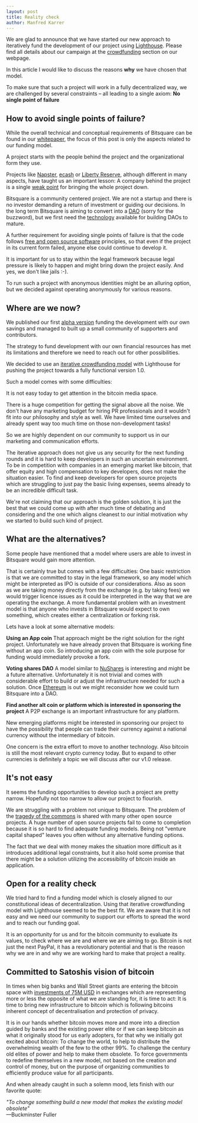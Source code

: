 ```yaml
---
layout: post
title: Reality check
author: Manfred Karrer
---
```

We are glad to announce that we have started our new approach to iteratively fund the development of our project using [Lighthouse][1]. Please find all details about our campaign at the [crowdfunding][2] section on our webpage.

In this article I would like to discuss the reasons **why** we have chosen that model.

To make sure that such a project will work in a fully decentralized way, we are challenged by several constraints – all leading to a single axiom: **No single point of failure**

## How to avoid single points of failure?

While the overall technical and conceptual requirements of Bitsquare can be found in our [whitepaper][3], the focus of this post is only the aspects related to our funding model.

A project starts with the people behind the project and the organizational form they use.

Projects like [Napster][4], [ecash][5] or [Liberty Reserve][6], although different in many aspects, have taught us an important lesson: A company behind the project is a single [weak point][7] for bringing the whole project down.

Bitsquare is a community centered project. We are not a startup and there is no investor demanding a return of investment or guiding our decisions. In the long term Bitsquare is aiming to convert into a [DAO][8] (sorry for the buzzword), but we first need the [technology][9] available for building DAOs to mature.

A further requirement for avoiding single points of failure is that the code follows [free and open source software][10] principles, so that even if the project in its current form failed, anyone else could continue to develop it.

It is important for us to stay within the legal framework because legal pressure is likely to happen and might bring down the project easily. And yes, we don't like jails :-).

To run such a project with anonymous identities might be an alluring option, but we decided against operating anonymously for various reasons.

## Where are we now?

We published our first [alpha version][11] funding the development with our own savings and managed to built up a small community of supporters and contributors.

The strategy to fund development with our own financial resources has met its limitations and therefore we need to reach out for other possibilities.

We decided to use an [iterative crowdfunding model][12] with Lighthouse for pushing the project towards a fully functional version 1.0.

Such a model comes with some difficulties:

It is not easy today to get attention in the bitcoin media space.

There is a huge competition for getting the signal above all the noise. We don't have any marketing budget for hiring PR professionals and it wouldn't fit into our philosophy and style as well. We have limited time ourselves and already spent way too much time on those non-development tasks!

So we are highly dependent on our community to support us in our marketing and communication efforts.

The iterative approach does not give us any security for the next funding rounds and it is hard to keep developers in such an uncertain environment. To be in competition with companies in an emerging market like bitcoin, that offer equity and high compensation to key developers, does not make the situation easier. To find and keep developers for open source projects which are struggling to just pay the basic living expenses, seems already to be an incredible difficult task.

We're not claiming that our approach is the golden solution, it is just the best that we could come up with after much time of debating and considering and the one which aligns cleanest to our initial motivation why we started to build such kind of project.

## What are the alternatives?

Some people have mentioned that a model where users are able to invest in Bitsquare would gain more attention.

That is certainly true but comes with a few difficulties: One basic restriction is that we are committed to stay in the legal framework, so any model which might be interpreted as IPO is outside of our considerations. Also as soon as we are taking money directly from the exchange (e.g. by taking fees) we would trigger licence issues as it could be interpreted in the way that we are operating the exchange.  A more fundamental problem with an investment model is that anyone who invests in Bitsquare would expect to own something, which creates either a centralization or forking risk.

Lets have a look at some alternative models:

**Using an App coin**
That approach might be the right solution for the right project. Unfortunately we have already proven that Bitsquare is working fine without an app coin. So introducing an app coin with the sole purpose for funding would immediately provoke a fork.

**Voting shares DAO**
A model similar to [NuShares][13] is interesting and might be a future alternative. Unfortunately it is not trivial and comes with considerable effort to build or adjust the infrastructure needed for such a solution. Once [Ethereum][9] is out we might reconsider how we could turn Bitsquare into a DAO.

**Find another alt coin or platform which is interested in sponsoring the project**
A P2P exchange is an important infrastructure for any platform.

New emerging platforms might be interested in sponsoring our project to have the possibility that people can trade their currency against a national currency without the intermediary of bitcoin.

One concern is the extra effort to move to another technology. Also bitcoin is still the most relevant crypto currency today. But to expand to other currencies is definitely a topic we will discuss after our v1.0 release.

## It's not easy

It seems the funding opportunities to develop such a project are pretty narrow. Hopefully not too narrow to allow our project to flourish.

We are struggling with a problem not unique to Bitsquare. The problem of the [tragedy of the commons][14] is shared with many other open source projects. A huge number of open source projects fail to come to completion because it is so hard to find adequate funding models. Being not "venture capital shaped" leaves you often without any alternative funding options.

The fact that we deal with money makes the situation more difficult as it introduces additional legal constraints, but it also hold some promise that there might be a solution utilizing the accessibility of bitcoin inside an application.

## Open for a reality check

We tried hard to find a funding model which is closely aligned to our constitutional ideas of decentralization. Using that iterative crowdfunding model with Lighthouse seemed to be the best fit. We are aware that it is not easy and we need our community to support our efforts to spread the word and to reach our funding goal.

It is an opportunity for us and for the bitcoin community to evaluate its values, to check where we are and where we are aiming to go. Bitcoin is not just the next PayPal, it has a revolutionary potential and that is the reason why we are in and why we are working hard to make that project a reality.

## Committed to Satoshis vision of bitcoin

In times when big banks and Wall Street giants are entering the bitcoin space with [investments of 75M USD][15] in exchanges which are representing more or less the opposite of what we are standing for, it is time to act: It is time to bring new infrastructure to bitcoin which is following bitcoins inherent concept of decentralisation and protection of privacy.

It is in our hands whether bitcoin moves more and more into a direction guided by banks and the existing power elite or if we can keep bitcoin as what it originally stood for us early adopters, for that why we initially got excited about bitcoin: To change the world, to help to distribute the overwhelming wealth of the few to the other 99%. To challenge the century old elites of power and help to make them obsolete. To force governments to redefine themselves in a new model, not based on the creation and control of money, but on the purpose of organizing communities to efficiently produce value for all participants.

And when already caught in such a solemn mood, lets finish with our favorite quote:

_"To change something build a new model that makes the existing model obsolete"_<br>
—Buckminster Fuller

[1]: http://web.archive.org/web/20160602153657/http://www.vinumeris.com:80/lighthouse
[2]: /crowdfunding/
[3]: /docs/bitsquare.pdf
[4]: https://en.wikipedia.org/wiki/Napster
[5]: https://en.wikipedia.org/wiki/Ecash
[6]: https://en.wikipedia.org/wiki/Liberty_Reserve
[7]: http://p2pfoundation.ning.com/forum/topics/bitcoin-open-source?commentId=2003008%3AComment%3A9493
[8]: https://bitcoinmagazine.com/7050/bootstrapping-a-decentralized-autonomous-corporation-part-i/
[9]: https://ethereum.org/
[10]: https://github.com/bitsquare/bitsquare/blob/master/LICENSE
[11]: /blog/bitsquare-now-in-alpha/
[12]: /crowdfunding/#Lighthouse
[13]: https://www.nubits.com/nushares/introduction
[14]: https://en.wikipedia.org/wiki/Tragedy_of_the_commons
[15]: http://www.coindesk.com/coinbases-75-million-series-c/

